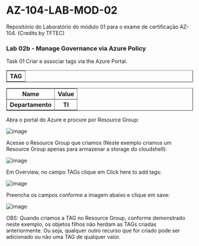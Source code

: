 # AZ-104-LAB-MOD-02
Repositório do Laboratório do módulo 01 para o exame de certificação AZ-104. (Credits by TFTEC)

<h3>Lab 02b - Manage Governance via Azure Policy</h3>

Task 01 Criar e associar tags via the Azure Portal. 

<table border="1">    
  <tr>
    <th colspan="1">TAG</th> 
</table>

<table border="1">
  <tr>
    <th colspan="1">Name</th>  	              
    <th colspan="2">Value</th>
  </tr>
  <tr>
    <th colspan="1">Departamento</th>  	              
    <th colspan="2">TI</th>
  </tr>
 </table>

Abra o portal do Azure e procure por Resource Group: 

![image](https://user-images.githubusercontent.com/107069287/188443099-ea6a2152-21f3-41ee-a07a-cb469fe30aa2.png)

Acesse o Resource Group que criamos (Neste exemplo criamos um Resource Group apenas para armazenar a storage do cloudshell): 

![image](https://user-images.githubusercontent.com/107069287/188443844-87f53f2d-12e1-48dc-b0ca-d7871eaf5aaa.png)

Em Overview, no campo TAGs clique em Click here to add tags: 

![image](https://user-images.githubusercontent.com/107069287/188445368-3858fb3f-1d07-46d3-9cdb-37046251a1b2.png)


Preencha os campos conforme a imagem abaixo e clique em save: 

![image](https://user-images.githubusercontent.com/107069287/188445409-882f2744-d37d-4e2b-8061-b20eed25a1f3.png)

OBS: Quando criamos a TAG no Resource Group, conforme demonstrado neste exemplo, os objetos filhos não herdam as TAGs criadas anteriormente. Ou seja, qualquer outro recurso que for criado pode ser adicionado ou não uma TAG de qualquer valor. 








